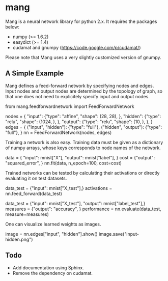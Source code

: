 mang
====

Mang is a neural network library for python 2.x.
It requires the packages below:

* numpy (>= 1.6.2)
* easydict (>= 1.4)
* cudamat and gnumpy (https://code.google.com/p/cudamat/)

Please note that Mang uses a very slightly customized version of gnumpy.

A Simple Example
----------------
Mang defines a feed-forward network by specifying nodes and edges.
Input nodes and output nodes are determined by the topology of graph,
so that one does not need to explicitely specify input and output nodes.

  from mang.feedforwardnetwork import FeedForwardNetwork

  nodes = {
      "input": {"type": "affine", "shape": (28, 28), },
      "hidden": {"type": "relu", "shape": (1024, ), },
      "output": {"type": "relu", "shape": (10, ), },
      }
  edges = {
      ("input", "hidden"): {"type": "full"},
      ("hidden", "output"): {"type": "full"},
      }
  nn = FeedForwardNetwork(nodes, edges)

Training a network is also easy. Training data must be given as a dictionary of numpy arrays, whose keys corresponds to node names of the network.

  data = {
      "input": mnist["X"],
      "output": mnist["label"],
      }
  cost = {"output": "squared_error", }
  nn.fit(data, n_epoch=100, cost=cost)

Trained networks can be tested by calculating their activations or directly evaluating it on test datasets.

  data_test = {"input": mnist["X_test"],}
  activations = nn.feed_forward(data_test)

  data_test = {"input": mnist["X_test"], "output": mnist["label_test"],}
  measures = {"output": "accuracy", }
  performance = nn.evaluate(data_test, measure=measures)

One can visualize learned weights as images.

  image = nn.edges["input", "hidden"].show()
  image.save("input-hidden.png")

Todo
----

* Add documentation using Sphinx.
* Remove the dependency on cudamat.
